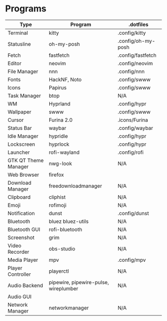# Programs
| Type | Program | .dotfiles |
|------|---------|-----------|
| Terminal | kitty | .config/kitty |
| Statusline | oh-my-posh | .config/oh-my-posh |
| Fetch | fastfetch | .config/fastfetch |
| Editor | neovim | .config/neovim |
| File Manager | nnn | .config/nnn |
| Fonts | HackNF, Noto | .config/swww |
| Icons | Papirus | .config/swww |
| Task Manager | btop | N/A |
| WM | Hyprland | .config/hypr |
| Wallpaper | swww | .config/swww |
| Cursor | Furina 2.0 | .icons/Furina |
| Status Bar | waybar | .config/waybar |
| Idle Manager | hypridle | .config/hypr |
| Lockscreen | hyprlock | .config/hypr |
| Launcher | rofi-wayland | .config/rofi |
| GTK QT Theme Manager | nwg-look | N/A |
| Web Browser | firefox |  |
| Download Manager | freedownloadmanager | N/A |
| Clipboard | cliphist | N/A |
| Emoji | rofimoji | N/A |
| Notification | dunst | .config/dunst |
| Bluetooth | bluez bluez-utils | N/A |
| Bluetooth GUI | rofi-bluetooth | N/A |
| Screenshot | grim | N/A |
| Video Recorder | obs-studio | N/A |
| Media Player | mpv | .config/mpv |
| Player Controller | playerctl | N/A |
| Audio Backend | pipewire, pipewire-pulse, wireplumber | N/A |
| Audio GUI |  |  |
| Network Manager | networkmanager | N/A |
